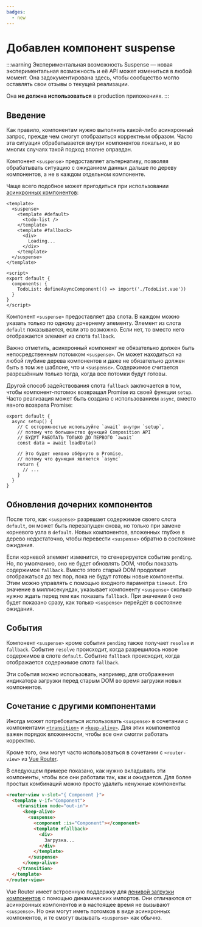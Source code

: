 ```yaml
---
badges:
  - new
---
```


# Добавлен компонент suspense <MigrationBadges :badges="$frontmatter.badges" />

:::warning Экспериментальная возможность
Suspense — новая экспериментальная возможность и её API может измениться в любой момент. Она задокументирована здесь, чтобы сообщество могло оставлять свои отзывы о текущей реализации.

Она **не должна использоваться** в production приложениях.
:::

## Введение

Как правило, компонентам нужно выполнить какой-либо асинхронный запрос, прежде чем смогут отобразиться корректным образом. Часто эта ситуация обрабатывается внутри компонентов локально, и во многих случаях такой подход вполне оправдан.

Компонент `<suspense>` предоставляет альтернативу, позволяя обрабатывать ситуацию с ожиданием данных дальше по дереву компонентов, а не в каждом отдельном компоненте.

Чаще всего подобное может пригодиться при использовании [асинхронных компонентов](../component-dynamic-async.md#асинхронные-компоненты):

```vue{2-4,6,17}
<template>
  <suspense>
    <template #default>
      <todo-list />
    </template>
    <template #fallback>
      <div>
        Loading...
      </div>
    </template>
  </suspense>
</template>

<script>
export default {
  components: {
    TodoList: defineAsyncComponent(() => import('./TodoList.vue'))
  }
}
</script>
```

Компонент `<suspense>` предоставляет два слота. В каждом можно указать только по одному дочернему элементу. Элемент из слота `default` показывается, если это возможно. Если нет, то вместо него отображается элемент из слота `fallback`.

Важно отметить, асинхронный компонент не обязательно должен быть непосредственным потомком `<suspense>`. Он может находиться на любой глубине дерева компонентов и даже не обязательно должен быть в том же шаблоне, что и `<suspense>`. Содержимое считается разрешённым только тогда, когда все потомки будут готовы.

Другой способ задействования слота `fallback` заключается в том, чтобы компонент-потомок возвращал Promise из своей функции `setup`. Часто реализация может быть создана с использованием `async`, вместо явного возврата Promise:

```js{2}
export default {
  async setup() {
    // С осторожностью используйте `await` внутри `setup`,
    // потому что большинство функций Composition API
    // БУДУТ РАБОТАТЬ ТОЛЬКО ДО ПЕРВОГО `await`
    const data = await loadData()

    // Это будет неявно обёрнуто в Promise,
    // потому что функция является `async`
    return {
      // ...
    }
  }
}
```

## Обновления дочерних компонентов

После того, как `<suspense>` разрешает содержимое своего слота `default`, он может быть перезапущен снова, но только при замене корневого узла в `default`. Новых компонентов, вложенных глубже в дерево недостаточно, чтобы перевести `<suspense>` обратно в состояние ожидания.

Если корневой элемент изменится, то сгенерируется событие `pending`. Но, по умолчанию, оно не будет обновлять DOM, чтобы показать содержимое `fallback`. Вместо этого старый DOM продолжит отображаться до тех пор, пока не будут готовы новые компоненты. Этим можно управлять с помощью входного параметра `timeout`. Его значение в миллисекундах, указывает компоненту `<suspense>` сколько нужно ждать перед тем как показать `fallback`. При значении `0` оно будет показано сразу, как только `<suspense>` перейдёт в состояние ожидания.

## События

Компонент `<suspense>` кроме события `pending` также получает `resolve` и `fallback`. Событие `resolve` происходит, когда разрешилось новое содержимое в слоте `default`. Событие `fallback` происходит, когда отображается содержимое слота `fallback`.

Эти события можно использовать, например, для отображения индикатора загрузки перед старым DOM во время загрузки новых компонентов.

## Сочетание с другими компонентами

Иногда может потребоваться использовать `<suspense>` в сочетании с компонентами [`<transition>`](../../api/built-in-components.md#transition) и [`<keep-alive>`](../../api/built-in-components.md#keep-alive). Для этих компонентов важен порядок вложенности, чтобы все они смогли работать корректно.

Кроме того, они могут часто использоваться в сочетании с `<router-view>` из [Vue Router](https://next.router.vuejs.org/).

В следующем примере показано, как нужно вкладывать эти компоненты, чтобы все они работали так, как и ожидается. Для более простых комбинаций можно просто удалить ненужные компоненты:

```html
<router-view v-slot="{ Component }">
  <template v-if="Component">
    <transition mode="out-in">
      <keep-alive>
        <suspense>
          <component :is="Component"></component>
          <template #fallback>
            <div>
              Загрузка...
            </div>
          </template>
        </suspense>
      </keep-alive>
    </transition>
  </template>
</router-view>
```

Vue Router имеет встроенную поддержку для [ленивой загрузки компонентов](https://next.router.vuejs.org/guide/advanced/lazy-loading.html) с помощью динамических импортов. Они отличаются от асинхронных компонентов и в настоящее время не вызывают `<suspense>`. Но они могут иметь потомков в виде асинхронных компонентов, и те смогут вызывать `<suspense>` как обычно.
